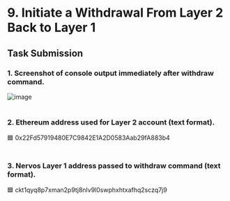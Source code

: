# 9. Initiate a Withdrawal From Layer 2 Back to Layer 1

## Task Submission

### 1. Screenshot of console output immediately after withdraw command. <br>
![image](https://user-images.githubusercontent.com/5003779/129425126-61b15bbb-25c5-4da0-ab3c-2b69797d9c19.png) <br><br>
### 2. Ethereum address used for Layer 2 account (text format). <br>
   🟦 0x22Fd57919480E7C9842E1A2D0583Aab29fA883b4 <br><br>   
### 3. Nervos Layer 1 address passed to withdraw command (text format). <br>
   🟦 ckt1qyq8p7xman2p9tj8nlv9l0swphxhtxafhq2sczq7j9 <br><br>



